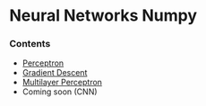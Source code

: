 # Neural Networks Numpy

### Contents

- [Perceptron](https://github.com/vineetver/Neural-Networks-Numpy/tree/main/Percptron)
- [Gradient Descent](https://github.com/vineetver/Neural-Networks-Numpy/tree/main/Gradient%20Descent)
- [Multilayer Perceptron](https://github.com/vineetver/Neural-Networks-Numpy/tree/main/Multilayer%20Perceptron) 
- Coming soon (CNN)


